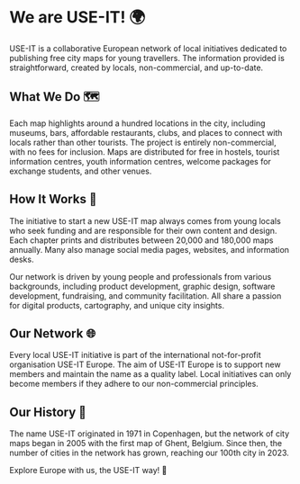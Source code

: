 # We are USE-IT! 🌍

USE-IT is a collaborative European network of local initiatives dedicated to publishing free city maps for young travellers. The information provided is straightforward, created by locals, non-commercial, and up-to-date.

## What We Do 🗺️

Each map highlights around a hundred locations in the city, including museums, bars, affordable restaurants, clubs, and places to connect with locals rather than other tourists. The project is entirely non-commercial, with no fees for inclusion. Maps are distributed for free in hostels, tourist information centres, youth information centres, welcome packages for exchange students, and other venues.

## How It Works 🤝

The initiative to start a new USE-IT map always comes from young locals who seek funding and are responsible for their own content and design. Each chapter prints and distributes between 20,000 and 180,000 maps annually. Many also manage social media pages, websites, and information desks.

Our network is driven by young people and professionals from various backgrounds, including product development, graphic design, software development, fundraising, and community facilitation. All share a passion for digital products, cartography, and unique city insights.

## Our Network 🌐

Every local USE-IT initiative is part of the international not-for-profit organisation USE-IT Europe. The aim of USE-IT Europe is to support new members and maintain the name as a quality label. Local initiatives can only become members if they adhere to our non-commercial principles.

## Our History 📜

The name USE-IT originated in 1971 in Copenhagen, but the network of city maps began in 2005 with the first map of Ghent, Belgium. Since then, the number of cities in the network has grown, reaching our 100th city in 2023.

Explore Europe with us, the USE-IT way! 🚀
